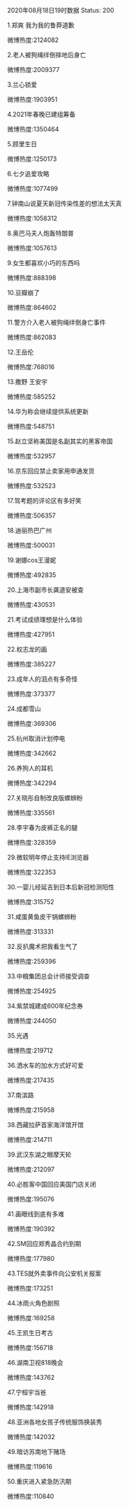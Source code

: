 2020年08月18日19时数据
Status: 200

1.郑爽 我为我的鲁莽道歉

微博热度:2124082

2.老人被狗绳绊倒摔地后身亡

微博热度:2009377

3.兰心锁爱

微博热度:1903951

4.2021年春晚已建组筹备

微博热度:1350464

5.顾里生日

微博热度:1250173

6.七夕追爱攻略

微博热度:1077499

7.钟南山说夏天新冠传染性差的想法太天真

微博热度:1058312

8.奥巴马夫人炮轰特朗普

微博热度:1057613

9.女生都喜欢小巧的东西吗

微博热度:888398

10.豆瓣崩了

微博热度:864602

11.警方介入老人被狗绳绊倒身亡事件

微博热度:862083

12.王岳伦

微博热度:768016

13.撒野 王安宇

微博热度:585252

14.华为称会继续提供系统更新

微博热度:548751

15.赵立坚称美国是名副其实的黑客帝国

微博热度:532957

16.京东回应禁止卖家用申通发货

微博热度:532523

17.驾考题的评论区有多好笑

微博热度:506357

18.迪丽热巴广州

微博热度:500031

19.谢娜cos王漫妮

微博热度:492835

20.上海市副市长龚道安被查

微博热度:430531

21.考试成绩理想是什么体验

微博热度:427951

22.权志龙的画

微博热度:385227

23.成年人的泪点有多奇怪

微博热度:373377

24.成都雪山

微博热度:369306

25.杭州取消计划停电

微博热度:342662

26.养狗人的耳机

微博热度:342294

27.关晓彤自制改良版螺蛳粉

微博热度:335561

28.李宇春为皮裤正名的腿

微博热度:328359

29.微软明年停止支持IE浏览器

微博热度:322353

30.一婴儿经延吉到日本后新冠检测阳性

微博热度:315752

31.咸蛋黄鱼皮干锅螺蛳粉

微博热度:313331

32.反扒魔术把我看生气了

微博热度:259396

33.中粮集团总会计师接受调查

微博热度:254925

34.紫禁城建成600年纪念券

微博热度:244050

35.光遇

微博热度:219712

36.洒水车的加水方式好可爱

微博热度:217435

37.南滨路

微博热度:215958

38.西藏拉萨首家海洋馆开馆

微博热度:214711

39.武汉东湖之眼摩天轮

微博热度:212097

40.必胜客中国回应美国门店关闭

微博热度:195076

41.画眼线到底有多难

微博热度:190392

42.SM回应郑秀晶合约到期

微博热度:177980

43.TES就外卖事件向公安机关报案

微博热度:173251

44.冰雨火角色剧照

微博热度:169258

45.王凯生日考古

微博热度:156718

46.湖南卫视818晚会

微博热度:143762

47.宁桓宇当爸

微博热度:142918

48.亚洲各地女孩子传统服饰换装秀

微博热度:142032

49.暗访苏南地下赌场

微博热度:119616

50.重庆进入紧急防汛期

微博热度:110840

